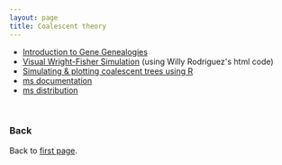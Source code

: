 ```yaml
---
layout: page
title: Coalescent theory
---
```


* [Introduction to Gene Genealogies](../data/coalintro.pdf)
* [Visual Wright-Fisher Simulation](./WFsimulation.html) (using Willy Rodriguez's html code)
* [Simulating & plotting coalescent trees using R](Plot_coalescence_trees_with_R.md)
* [ms documentation](../data/msdoc.pdf)
* [ms distribution](../data/ms.zip)


<br/>

### Back

Back to [first page](../index.md).
